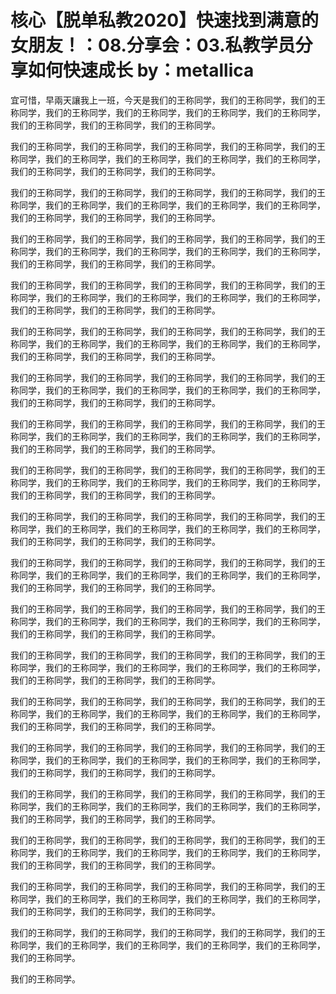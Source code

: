 # 核心【脱单私教2020】快速找到满意的女朋友！：08.分享会：03.私教学员分享如何快速成长 by：metallica

宜可惜，早兩天讓我上一班，今天是我们的王称同学，我们的王称同学，我们的王称同学，我们的王称同学，我们的王称同学，我们的王称同学，我们的王称同学，我们的王称同学，我们的王称同学，我们的王称同学。

我们的王称同学，我们的王称同学，我们的王称同学，我们的王称同学，我们的王称同学，我们的王称同学，我们的王称同学，我们的王称同学，我们的王称同学，我们的王称同学，我们的王称同学，我们的王称同学。

我们的王称同学，我们的王称同学，我们的王称同学，我们的王称同学，我们的王称同学，我们的王称同学，我们的王称同学，我们的王称同学，我们的王称同学，我们的王称同学，我们的王称同学，我们的王称同学。

我们的王称同学，我们的王称同学，我们的王称同学，我们的王称同学，我们的王称同学，我们的王称同学，我们的王称同学，我们的王称同学，我们的王称同学，我们的王称同学，我们的王称同学，我们的王称同学。

我们的王称同学，我们的王称同学，我们的王称同学，我们的王称同学，我们的王称同学，我们的王称同学，我们的王称同学，我们的王称同学，我们的王称同学，我们的王称同学，我们的王称同学，我们的王称同学。

我们的王称同学，我们的王称同学，我们的王称同学，我们的王称同学，我们的王称同学，我们的王称同学，我们的王称同学，我们的王称同学，我们的王称同学，我们的王称同学，我们的王称同学，我们的王称同学。

我们的王称同学，我们的王称同学，我们的王称同学，我们的王称同学，我们的王称同学，我们的王称同学，我们的王称同学，我们的王称同学，我们的王称同学，我们的王称同学，我们的王称同学，我们的王称同学。

我们的王称同学，我们的王称同学，我们的王称同学，我们的王称同学，我们的王称同学，我们的王称同学，我们的王称同学，我们的王称同学，我们的王称同学，我们的王称同学，我们的王称同学，我们的王称同学。

我们的王称同学，我们的王称同学，我们的王称同学，我们的王称同学，我们的王称同学，我们的王称同学，我们的王称同学，我们的王称同学，我们的王称同学，我们的王称同学，我们的王称同学，我们的王称同学。

我们的王称同学，我们的王称同学，我们的王称同学，我们的王称同学，我们的王称同学，我们的王称同学，我们的王称同学，我们的王称同学，我们的王称同学，我们的王称同学，我们的王称同学，我们的王称同学。

我们的王称同学，我们的王称同学，我们的王称同学，我们的王称同学，我们的王称同学，我们的王称同学，我们的王称同学，我们的王称同学，我们的王称同学，我们的王称同学，我们的王称同学，我们的王称同学。

我们的王称同学，我们的王称同学，我们的王称同学，我们的王称同学，我们的王称同学，我们的王称同学，我们的王称同学，我们的王称同学，我们的王称同学，我们的王称同学，我们的王称同学，我们的王称同学。

我们的王称同学，我们的王称同学，我们的王称同学，我们的王称同学，我们的王称同学，我们的王称同学，我们的王称同学，我们的王称同学，我们的王称同学，我们的王称同学，我们的王称同学，我们的王称同学。

我们的王称同学，我们的王称同学，我们的王称同学，我们的王称同学，我们的王称同学，我们的王称同学，我们的王称同学，我们的王称同学，我们的王称同学，我们的王称同学，我们的王称同学，我们的王称同学。

我们的王称同学，我们的王称同学，我们的王称同学，我们的王称同学，我们的王称同学，我们的王称同学，我们的王称同学，我们的王称同学，我们的王称同学，我们的王称同学，我们的王称同学，我们的王称同学。

我们的王称同学，我们的王称同学，我们的王称同学，我们的王称同学，我们的王称同学，我们的王称同学，我们的王称同学，我们的王称同学，我们的王称同学，我们的王称同学，我们的王称同学，我们的王称同学。

我们的王称同学，我们的王称同学，我们的王称同学，我们的王称同学，我们的王称同学，我们的王称同学，我们的王称同学，我们的王称同学，我们的王称同学，我们的王称同学，我们的王称同学，我们的王称同学。

我们的王称同学，我们的王称同学，我们的王称同学，我们的王称同学，我们的王称同学，我们的王称同学，我们的王称同学，我们的王称同学，我们的王称同学，我们的王称同学，我们的王称同学，我们的王称同学。

我们的王称同学，我们的王称同学，我们的王称同学，我们的王称同学，我们的王称同学，我们的王称同学，我们的王称同学，我们的王称同学，我们的王称同学，我们的王称同学。

我们的王称同学。